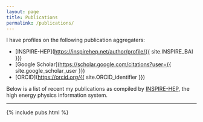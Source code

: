 ```yaml
---
layout: page
title: Publications
permalink: /publications/
---
```


I have profiles on the following publication aggregaters:  

* [INSPIRE-HEP](https://inspirehep.net/author/profile/{{ site.INSPIRE_BAI }}) 
* [Google Scholar](https://scholar.google.com/citations?user={{ site.google_scholar_user }})
* [ORCID](https://orcid.org/{{ site.ORCID_identifier }})  


Below is a list of recent my publications as compiled by [INSPIRE-HEP](https://inspirehep.net/), the high energy physics information system.

--------------------------------------

{% include pubs.html %}
